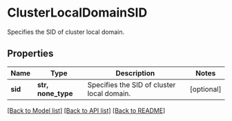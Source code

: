 # ClusterLocalDomainSID

Specifies the SID of cluster local domain.

## Properties
Name | Type | Description | Notes
------------ | ------------- | ------------- | -------------
**sid** | **str, none_type** | Specifies the SID of cluster local domain. | [optional] 

[[Back to Model list]](../README.md#documentation-for-models) [[Back to API list]](../README.md#documentation-for-api-endpoints) [[Back to README]](../README.md)


